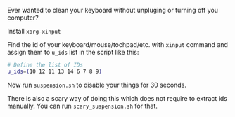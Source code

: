 Ever wanted to clean your keyboard without unpluging or turning off you computer?

Install `xorg-xinput`

Find the id of your keyboard/mouse/tochpad/etc. with `xinput` command and assign them to `u_ids` list in the script like this:

```sh
# Define the list of IDs
u_ids=(10 12 11 13 14 6 7 8 9)
```

Now run `suspension.sh` to disable your things for 30 seconds.

There is also a scary way of doing this which does not require to extract ids manually. You can run `scary_suspension.sh` for that.
